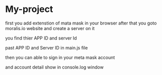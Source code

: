 # My-project

first you add extenstion of mata mask in your browser
 after that you goto moralis.io  website and create a server on it 
 
 you find thier APP ID and server Id 
 
 past APP ID and Server ID  in main.js file 
 
 then you can able to sign in your meta mask account 
 
 and account detail show in console.log window 
 
 
